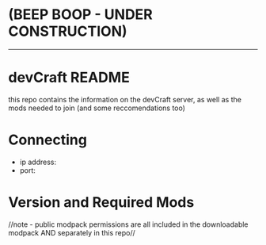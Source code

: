 # (BEEP BOOP - UNDER CONSTRUCTION)
- - - - - - - - - - - - - - - - - - - - - - - 
# devCraft README
this repo contains the information on the devCraft server, as well as the mods needed to join (and some reccomendations too)

# Connecting
- ip address:
- port:

# Version and Required Mods
//note - public modpack permissions are all included in the downloadable modpack AND separately in this repo//


